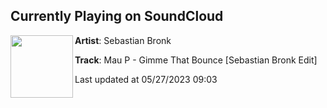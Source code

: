## Currently Playing on SoundCloud

[<img align="left" width="100" src="https://i1.sndcdn.com/artworks-Y82Pacw5uzSVypNg-QB6BEQ-t500x500.png">](https://soundcloud.com/sebastianbronk/gimme-that-bounce-sebastian-bronk-edit)

**Artist**: Sebastian Bronk 

**Track**: Mau P - Gimme That Bounce [Sebastian Bronk Edit]

Last updated at 05/27/2023 09:03
